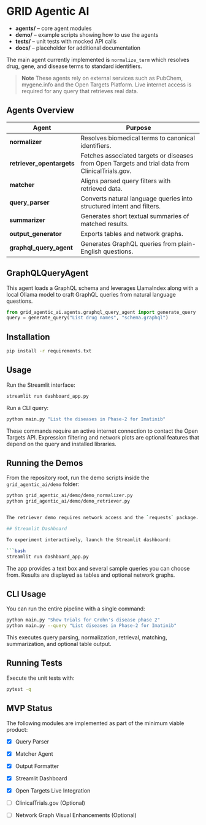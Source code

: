 # GRID Agentic AI


- **agents/** – core agent modules
- **demo/** – example scripts showing how to use the agents
- **tests/** – unit tests with mocked API calls
- **docs/** – placeholder for additional documentation

The main agent currently implemented is `normalize_term` which resolves drug, gene, and disease terms to standard identifiers.

> **Note**
> These agents rely on external services such as PubChem, mygene.info and the Open Targets Platform. Live internet access is required for any query that retrieves real data.

## Agents Overview

| Agent | Purpose |
|-------|---------|
| **normalizer** | Resolves biomedical terms to canonical identifiers. |
| **retriever_opentargets** | Fetches associated targets or diseases from Open Targets and trial data from ClinicalTrials.gov. |
| **matcher** | Aligns parsed query filters with retrieved data. |
| **query_parser** | Converts natural language queries into structured intent and filters. |
| **summarizer** | Generates short textual summaries of matched results. |
| **output_generator** | Exports tables and network graphs. |
| **graphql_query_agent** | Generates GraphQL queries from plain-English questions. |

## GraphQLQueryAgent

This agent loads a GraphQL schema and leverages LlamaIndex along with a local
Ollama model to craft GraphQL queries from natural language questions.

```python
from grid_agentic_ai.agents.graphql_query_agent import generate_query
query = generate_query("List drug names", "schema.graphql")
```

## Installation

```bash
pip install -r requirements.txt
```

## Usage

Run the Streamlit interface:

```bash
streamlit run dashboard_app.py
```

Run a CLI query:

```bash
python main.py "List the diseases in Phase-2 for Imatinib"
```

These commands require an active internet connection to contact the Open Targets API.
Expression filtering and network plots are optional features that depend on the query
and installed libraries.

## Running the Demos

From the repository root, run the demo scripts inside the `grid_agentic_ai/demo` folder:

```bash
python grid_agentic_ai/demo/demo_normalizer.py
python grid_agentic_ai/demo/demo_retriever.py


The retriever demo requires network access and the `requests` package.

## Streamlit Dashboard

To experiment interactively, launch the Streamlit dashboard:

```bash
streamlit run dashboard_app.py
```

The app provides a text box and several sample queries you can choose from. Results are displayed as tables and optional network graphs.

## CLI Usage

You can run the entire pipeline with a single command:

```bash
python main.py "Show trials for Crohn's disease phase 2"
python main.py --query "List diseases in Phase-2 for Imatinib"
```

This executes query parsing, normalization, retrieval, matching, summarization,
and optional table output.

## Running Tests

Execute the unit tests with:

```bash
pytest -q
```

## MVP Status

The following modules are implemented as part of the minimum viable product:

- [x] Query Parser
- [x] Matcher Agent
- [x] Output Formatter
- [x] Streamlit Dashboard
- [x] Open Targets Live Integration
- [ ] ClinicalTrials.gov (Optional)
- [ ] Network Graph Visual Enhancements (Optional)

